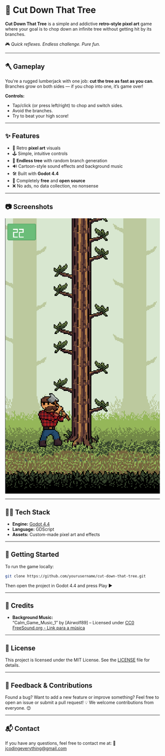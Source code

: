 # 🌲 Cut Down That Tree

**Cut Down That Tree** is a simple and addictive **retro-style pixel art** game where your goal is to chop down an infinite tree without getting hit by its branches.

🎮 *Quick reflexes. Endless challenge. Pure fun.*

---

## 🪓 Gameplay

You're a rugged lumberjack with one job: **cut the tree as fast as you can**.  
Branches grow on both sides — if you chop into one, it’s game over!

**Controls:**
- Tap/click (or press left/right) to chop and switch sides.
- Avoid the branches.
- Try to beat your high score!

---

## ✨ Features

- 🎨 Retro **pixel art** visuals  
- 🕹️ Simple, intuitive controls  
- 🌳 **Endless tree** with random branch generation  
- 🔊 Cartoon-style sound effects and background music  
- 🛠️ Built with **Godot 4.4**  
- 🧩 Completely **free** and **open source**  
- ❌ No ads, no data collection, no nonsense  

---

## 📷 Screenshots

![Gameplay](gameplay.png)


---

## 🧑‍💻 Tech Stack

- **Engine:** [Godot 4.4](https://godotengine.org)  
- **Language:** GDScript  
- **Assets:** Custom-made pixel art and effects  

---

## 🚀 Getting Started

To run the game locally:

```bash
git clone https://github.com/yourusername/cut-down-that-tree.git

```
Then open the project in Godot 4.4 and press Play ▶️

---

## 🎵 Credits

- **Background Music:**  
  “Calm_Game_Music_1” by [Airwolf89] – Licensed under [CC0](https://creativecommons.org/publicdomain/zero/1.0/)
   [FreeSound.org - Link para a música](https://freesound.org/people/Airwolf89/sounds/346454/)


---

## 📄 License

This project is licensed under the MIT License.
See the [LICENSE](./LICENSE.txt) file for details.

---

## 💬 Feedback & Contributions

Found a bug? Want to add a new feature or improve something?
Feel free to open an issue or submit a pull request! 💡
We welcome contributions from everyone. 😊

---

## 📬 Contact

If you have any questions, feel free to contact me at:
📧 <jcodingeverything@gmail.com>